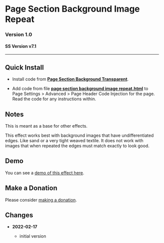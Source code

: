 # Page Section Background Image Repeat

### Version 1.0

#### SS Version v7.1

---

## Quick Install

* Install code from
  **[Page Section Background Transparent](https://github.com/tomsWebConsulting/twcsl/tree/main/v7.1/Page%20Section%20Background%20Transparent#page-section-background-transparent)**.
  
* Add code from file
  **[page section background image repeat.html](page%20section%20background%20image%20repeat.html#L1)**
  to Page Settings > Advanced > Page Header Code Injection for the page. Read
  the code for any instructions within.

## Notes

This is meant as a base for other effects.

This effect works best with background images that have undifferentiated edges.
Like sand or a very tight weaved textile. It does not work with images that
when repeated the edges must match exactly to look good.

## Demo

You can see a
[demo of this effect here](https://toms-web-consulting-demos.squarespace.com/page-section-background-transparent?password=twcdemos).

## Make a Donation

Please consider
[making a donation](https://github.com/tomsWebConsulting/twcsl#make-a-donation).

## Changes

<!-- * **2021-08-15**
  
  * added kill upon user action
  * bumped version to 0.2d0
  -->
* **2022-02-17**
  
  * initial version

